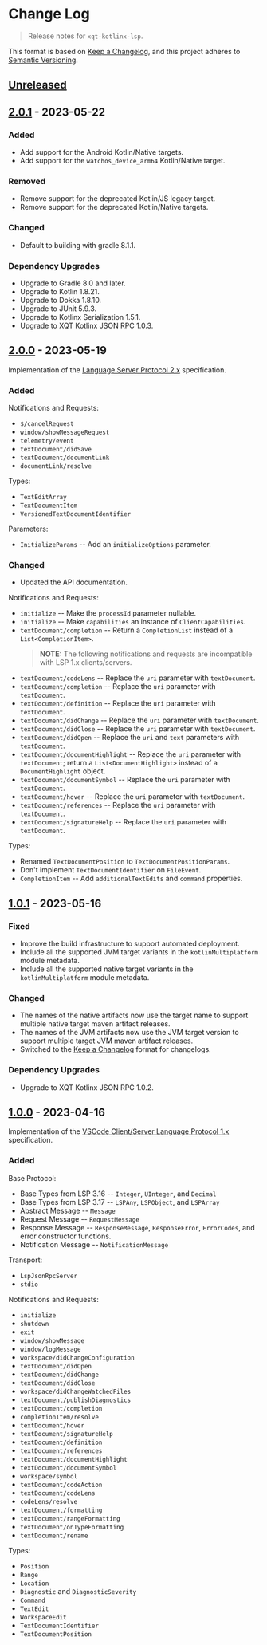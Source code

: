 # Change Log
> Release notes for `xqt-kotlinx-lsp`.

This format is based on [Keep a Changelog](https://keepachangelog.com/en/1.1.0/),
and this project adheres to [Semantic Versioning](https://semver.org/spec/v2.0.0.html).

## [Unreleased]

## [2.0.1] - 2023-05-22

### Added

- Add support for the Android Kotlin/Native targets.
- Add support for the `watchos_device_arm64` Kotlin/Native target.

### Removed

- Remove support for the deprecated Kotlin/JS legacy target.
- Remove support for the deprecated Kotlin/Native targets.

### Changed

- Default to building with gradle 8.1.1.

### Dependency Upgrades

- Upgrade to Gradle 8.0 and later.
- Upgrade to Kotlin 1.8.21.
- Upgrade to Dokka 1.8.10.
- Upgrade to JUnit 5.9.3.
- Upgrade to Kotlinx Serialization 1.5.1.
- Upgrade to XQT Kotlinx JSON RPC 1.0.3.

## [2.0.0] - 2023-05-19

Implementation of the
[Language Server Protocol 2.x](https://github.com/microsoft/language-server-protocol/blob/main/versions/protocol-2-x.md)
specification.

### Added

Notifications and Requests:
- `$/cancelRequest`
- `window/showMessageRequest`
- `telemetry/event`
- `textDocument/didSave`
- `textDocument/documentLink`
- `documentLink/resolve`

Types:
- `TextEditArray`
- `TextDocumentItem`
- `VersionedTextDocumentIdentifier`

Parameters:
- `InitializeParams` -- Add an `initializeOptions` parameter.

### Changed

- Updated the API documentation.

Notifications and Requests:
- `initialize` -- Make the `processId` parameter nullable.
- `initialize` -- Make `capabilities` an instance of `ClientCapabilities`.
- `textDocument/completion` -- Return a `CompletionList` instead of a `List<CompletionItem>`.
  > __NOTE:__ The following notifications and requests are incompatible with LSP 1.x clients/servers.
- `textDocument/codeLens` -- Replace the `uri` parameter with `textDocument`.
- `textDocument/completion` -- Replace the `uri` parameter with `textDocument`.
- `textDocument/definition` -- Replace the `uri` parameter with `textDocument`.
- `textDocument/didChange` -- Replace the `uri` parameter with `textDocument`.
- `textDocument/didClose` -- Replace the `uri` parameter with `textDocument`.
- `textDocument/didOpen` -- Replace the `uri` and `text` parameters with `textDocument`.
- `textDocument/documentHighlight` -- Replace the `uri` parameter with `textDocument`; return
  a `List<DocumentHighlight>` instead of a `DocumentHighlight` object.
- `textDocument/documentSymbol` -- Replace the `uri` parameter with `textDocument`.
- `textDocument/hover` -- Replace the `uri` parameter with `textDocument`.
- `textDocument/references` -- Replace the `uri` parameter with `textDocument`.
- `textDocument/signatureHelp` -- Replace the `uri` parameter with `textDocument`.

Types:
- Renamed `TextDocumentPosition` to `TextDocumentPositionParams`.
- Don't implement `TextDocumentIdentifier` on `FileEvent`.
- `CompletionItem` -- Add `additionalTextEdits` and `command` properties.

## [1.0.1] - 2023-05-16

### Fixed

- Improve the build infrastructure to support automated deployment.
- Include all the supported JVM target variants in the `kotlinMultiplatform` module metadata.
- Include all the supported native target variants in the `kotlinMultiplatform` module metadata.

### Changed

- The names of the native artifacts now use the target name to support multiple
  native target maven artifact releases.
- The names of the JVM artifacts now use the JVM target version to support
  multiple target JVM maven artifact releases.
- Switched to the [Keep a Changelog](https://keepachangelog.com/en/1.1.0/) format
  for changelogs.

### Dependency Upgrades

- Upgrade to XQT Kotlinx JSON RPC 1.0.2.

## [1.0.0] - 2023-04-16

Implementation of the
[VSCode Client/Server Language Protocol 1.x](https://github.com/microsoft/language-server-protocol/blob/main/versions/protocol-1-x.md)
specification.

### Added

Base Protocol:
- Base Types from LSP 3.16 -- `Integer`, `UInteger`, and `Decimal`
- Base Types from LSP 3.17 -- `LSPAny`, `LSPObject`, and `LSPArray`
- Abstract Message -- `Message`
- Request Message -- `RequestMessage`
- Response Message -- `ResponseMessage`, `ResponseError`, `ErrorCodes`, and error constructor functions.
- Notification Message -- `NotificationMessage`

Transport:
- `LspJsonRpcServer`
- `stdio`

Notifications and Requests:
- `initialize`
- `shutdown`
- `exit`
- `window/showMessage`
- `window/logMessage`
- `workspace/didChangeConfiguration`
- `textDocument/didOpen`
- `textDocument/didChange`
- `textDocument/didClose`
- `workspace/didChangeWatchedFiles`
- `textDocument/publishDiagnostics`
- `textDocument/completion`
- `completionItem/resolve`
- `textDocument/hover`
- `textDocument/signatureHelp`
- `textDocument/definition`
- `textDocument/references`
- `textDocument/documentHighlight`
- `textDocument/documentSymbol`
- `workspace/symbol`
- `textDocument/codeAction`
- `textDocument/codeLens`
- `codeLens/resolve`
- `textDocument/formatting`
- `textDocument/rangeFormatting`
- `textDocument/onTypeFormatting`
- `textDocument/rename`

Types:
- `Position`
- `Range`
- `Location`
- `Diagnostic` and `DiagnosticSeverity`
- `Command`
- `TextEdit`
- `WorkspaceEdit`
- `TextDocumentIdentifier`
- `TextDocumentPosition`

[Unreleased]: https://github.com/rhdunn/xqt-kotlinx-lsp/compare/2.0.1...HEAD
[2.0.1]: https://github.com/rhdunn/xqt-kotlinx-lsp/compare/2.0.0...2.0.1
[2.0.0]: https://github.com/rhdunn/xqt-kotlinx-lsp/compare/1.0.1...2.0.0
[1.0.1]: https://github.com/rhdunn/xqt-kotlinx-lsp/compare/1.0.0...1.0.1
[1.0.0]: https://github.com/rhdunn/xqt-kotlinx-lsp/releases/tag/1.0.0
